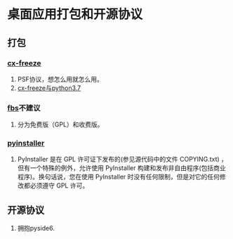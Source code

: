 # 桌面应用打包和开源协议


## 打包

### [cx-freeze](https://cx-freeze.readthedocs.io/en/latest/overview.html#)

1. PSF协议，想怎么用就怎么用。
1. [cx-freeze与python3.7](https://github.com/anthony-tuininga/cx_Freeze/issues/407)

### [fbs](https://build-system.fman.io/)不建议

1. 分为免费版（GPL）和收费版。

### [pyinstaller](https://www.pyinstaller.org/license.html)

1. PyInstaller 是在 GPL 许可证下发布的(参见源代码中的文件 COPYING.txt) ，但有一个特殊的例外，允许使用 PyInstaller 构建和发布非自由程序(包括商业程序)。换句话说，您在使用 PyInstaller 时没有任何限制，但是对它的任何修改都必须遵守 GPL 许可。

## 开源协议

1. 拥抱pyside6.

